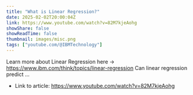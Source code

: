 ```yaml
---
title: "What is Linear Regression?"
date: 2025-02-02T20:00:04Z
link: https://www.youtube.com/watch?v=82M7kjeAohg
showShare: false
showReadTime: false
thumbnail: images/misc.png
tags: ["youtube.com/@IBMTechnology"]
---
```

Learn more about Linear Regression here → https://www.ibm.com/think/topics/linear-regression Can linear regression predict ...

- Link to article: https://www.youtube.com/watch?v=82M7kjeAohg